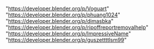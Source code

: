 "https://developer.blender.org/p/Voguart"
"https://developer.blender.org/p/phuang1024"
"https://developer.blender.org/p/dimasbka"
"https://developer.blender.org/p/ripoffreportremovalhelp"
"https://developer.blender.org/p/ImpressiveName"
"https://developer.blender.org/p/guszettttlsm99"
